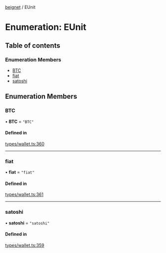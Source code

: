 [beignet](../README.md) / EUnit

# Enumeration: EUnit

## Table of contents

### Enumeration Members

- [BTC](EUnit.md#btc)
- [fiat](EUnit.md#fiat)
- [satoshi](EUnit.md#satoshi)

## Enumeration Members

### BTC

• **BTC** = ``"BTC"``

#### Defined in

[types/wallet.ts:360](https://github.com/synonymdev/beignet/blob/6c60ef8/src/types/wallet.ts#L360)

___

### fiat

• **fiat** = ``"fiat"``

#### Defined in

[types/wallet.ts:361](https://github.com/synonymdev/beignet/blob/6c60ef8/src/types/wallet.ts#L361)

___

### satoshi

• **satoshi** = ``"satoshi"``

#### Defined in

[types/wallet.ts:359](https://github.com/synonymdev/beignet/blob/6c60ef8/src/types/wallet.ts#L359)
